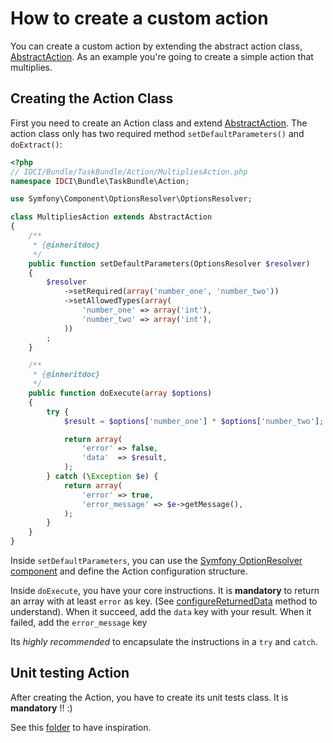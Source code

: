 How to create a custom action
=============================

You can create a custom action by extending the abstract action class,
[AbstractAction](../../Action/AbstractAction.php). As an example
you're going to create a simple action that multiplies.

Creating the Action Class
-------------------------

First you need to create an Action class and extend [AbstractAction](../../Action/AbstractAction.php).
The action class only has two required method `setDefaultParameters()` and `doExtract()`:

```php
<?php
// IDCI/Bundle/TaskBundle/Action/MultipliesAction.php
namespace IDCI\Bundle\TaskBundle\Action;

use Symfony\Component\OptionsResolver\OptionsResolver;

class MultipliesAction extends AbstractAction
{
    /**
     * {@inheritdoc}
     */
    public function setDefaultParameters(OptionsResolver $resolver)
    {
        $resolver
            ->setRequired(array('number_one', 'number_two'))
            ->setAllowedTypes(array(
                'number_one' => array('int'),
                'number_two' => array('int'),
            ))
        ;
    }

    /**
     * {@inheritdoc}
     */
    public function doExecute(array $options)
    {
        try {
            $result = $options['number_one'] * $options['number_two'];

            return array(
                'error' => false,
                'data'  => $result,
            );
        } catch (\Exception $e) {
            return array(
                'error' => true,
                'error_message' => $e->getMessage(),
            );
        }
    }
}
```

Inside `setDefaultParameters`, you can use the [Symfony OptionResolver component](http://symfony.com/doc/current/components/options_resolver.html)
and define the Action configuration structure.

Inside `doExecute`, you have your core instructions. It is **mandatory** to return an array with 
at least `error` as key. (See [configureReturnedData](../../Action/AbstractAction.php) method to understand).
When it succeed, add the `data` key with your result. When it failed, add the `error_message` key   

Its _highly recommended_ to encapsulate the instructions in a `try` and `catch`.

Unit testing Action
-------------------

After creating the Action, you have to create its unit tests class. It is **mandatory** !! :)

See this [folder](../../Tests/Action) to have inspiration.
